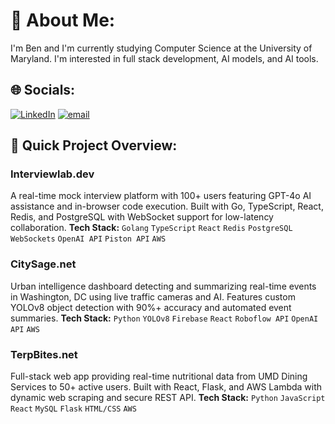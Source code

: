 # 💫 About Me:
I'm Ben and I'm currently studying Computer Science at the University of Maryland. I'm interested in full stack development, AI models, and AI tools.

## 🌐 Socials:
[![LinkedIn](https://img.shields.io/badge/LinkedIn-%230077B5.svg?logo=linkedin&logoColor=white)](https://linkedin.com/in/benjaminliumd) [![email](https://img.shields.io/badge/Email-D14836?logo=gmail&logoColor=white)](mailto:benjaminli100304@gmail.com)

## 🚀 Quick Project Overview:

### **Interviewlab.dev**
A real-time mock interview platform with 100+ users featuring GPT-4o AI assistance and in-browser code execution. Built with Go, TypeScript, React, Redis, and PostgreSQL with WebSocket support for low-latency collaboration.
**Tech Stack:** `Golang` `TypeScript` `React` `Redis` `PostgreSQL` `WebSockets` `OpenAI API` `Piston API` `AWS`

### **CitySage.net** 
Urban intelligence dashboard detecting and summarizing real-time events in Washington, DC using live traffic cameras and AI. Features custom YOLOv8 object detection with 90%+ accuracy and automated event summaries.
**Tech Stack:** `Python` `YOLOv8` `Firebase` `React` `Roboflow API` `OpenAI API` `AWS`

### **TerpBites.net**
Full-stack web app providing real-time nutritional data from UMD Dining Services to 50+ active users. Built with React, Flask, and AWS Lambda with dynamic web scraping and secure REST API.
**Tech Stack:** `Python` `JavaScript` `React` `MySQL` `Flask` `HTML/CSS` `AWS`
